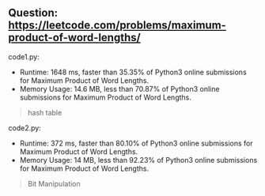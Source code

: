 ## Question: https://leetcode.com/problems/maximum-product-of-word-lengths/

code1.py:
* Runtime: 1648 ms, faster than 35.35% of Python3 online submissions for Maximum Product of Word Lengths.
* Memory Usage: 14.6 MB, less than 70.87% of Python3 online submissions for Maximum Product of Word Lengths.
> hash table

code2.py:
* Runtime: 372 ms, faster than 80.10% of Python3 online submissions for Maximum Product of Word Lengths.
* Memory Usage: 14 MB, less than 92.23% of Python3 online submissions for Maximum Product of Word Lengths.
> Bit Manipulation